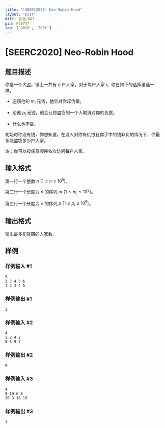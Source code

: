 ```yaml
---
title: "[SEERC2020] Neo-Robin Hood"
layout: "post"
diff: 省选/NOI-
pid: P10747
tag: ['2020', 'ICPC']
---
```

# [SEERC2020] Neo-Robin Hood
## 题目描述

你是一个大盗，镇上一共有 $n$ 户人家，对于每户人家 $i$，你在如下的选择里选一样。

- 盗窃他的 $m_i$ 元钱，他会对你起仇恨。

- 给他 $p_i$ 元钱，他会让你盗窃的一个人取消对你的仇恨。

- 什么也不做。

初始时你没有钱，你想知道，在没人对你有仇恨且你手中的钱非负的情况下，你最多能盗窃多少户人家。

注：你可以按任意顺序依次访问每户人家。
## 输入格式

第一行一个整数 $n\ (1 \leq n \leq 10^5)$。

第二行一个长度为 $n$ 的序列 $m\ (1 \leq m_i \leq 10^9)$。

第三行一个长度为 $n$ 的序列 $p\ (1 \leq p_i \leq 10^9)$。
## 输出格式

输出最多能盗窃的人家数。
## 样例

### 样例输入 #1
```
5
2 3 4 5 6
1 2 3 4 5
```
### 样例输出 #1
```
2
```
### 样例输入 #2
```
4
1 2 4 2
5 6 9 7

```
### 样例输出 #2
```
0
```
### 样例输入 #3
```
4
9 19 6 5
20 3 16 19

```
### 样例输出 #3
```
1
```
